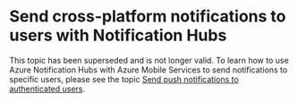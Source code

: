<properties 
	pageTitle="Send cross-platform notifications to users with Notification Hubs (Mobile Services)" 
	description="Learn how to use Notification Hubs templates to send, in a single request, a platform-agnostic notification that targets all platforms." 
	services="notification-hubs" 
	documentationCenter="" 
	authors="ggailey777" 
	manager="dwrede" 
	editor=""/>

<tags 
	ms.service="notification-hubs" 
	ms.workload="mobile" 
	ms.tgt_pltfrm="" 
	ms.devlang="multiple" 
	ms.topic="article" 
	ms.date="12/03/2014" 
	ms.author="glenga"/>

# Send cross-platform notifications to users with Notification Hubs

This topic has been superseded and is not longer valid. To learn how to use Azure Notification Hubs with Azure Mobile Services to send notifications to specific users, please see the topic [Send push notifications to authenticated users](mobile-services-javascript-backend-windows-store-dotnet-push-notifications-app-users.md). 